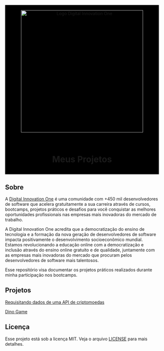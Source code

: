 <div align="center" style="background-color: #000">
    <br/>
    <img alt="Logo Digital Innovation One" src="https://hermes.digitalinnovation.one/site/images/logo-sm-white.png" width="400px" />
    <br/>
    <h1 align="center" style="padding: 2rem">Meus Projetos</h1>
</div>

## Sobre  

A [Digital Innovation One](https://digitalinnovation.one/) é uma comunidade com +450 mil desenvolvedores de software que acelera gratuitamente a sua carreira através de cursos, bootcamps, projetos práticos e desafios para você conquistar as melhores oportunidades profissionais nas empresas mais inovadoras do mercado de trabalho.

A Digital Innovation One acredita que a democratização do ensino de tecnologia e a formação da nova geração de desenvolvedores de software impacta positivamente o desenvolvimento socioeconômico mundial. Estamos revolucionando a educação online com a democratização e inclusão através do ensino online gratuito e de qualidade, juntamente com as empresas mais inovadoras do mercado que procuram pelos desenvolvedores de software mais talentosos.

Esse repositório visa documentar os projetos práticos realizados durante minha participação nos bootcamps.

## Projetos

[Requisitando dados de uma API de criptomoedas](./api-cripto/)

[Dino Game](./dino-game/)

## Licença

Esse projeto está sob a licença MIT. Veja o arquivo [LICENSE](LICENSE.md) para mais detalhes.
